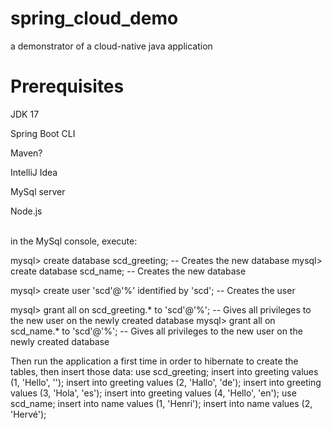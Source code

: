 # spring_cloud_demo
a demonstrator of a cloud-native java application

# Prerequisites
JDK 17

Spring Boot CLI

Maven?

IntelliJ Idea

MySql server

Node.js

<br>
in the MySql console, execute:

mysql> create database scd_greeting; -- Creates the new database
mysql> create database scd_name; -- Creates the new database

mysql> create user 'scd'@'%' identified by 'scd'; -- Creates the user

mysql> grant all on scd_greeting.* to 'scd'@'%'; -- Gives all privileges to the new user on the newly created database
mysql> grant all on scd_name.* to 'scd'@'%'; -- Gives all privileges to the new user on the newly created database

Then run the application a first time in order to hibernate to create the tables, then insert those data:
use scd_greeting;
insert into greeting values (1, 'Hello', '');
insert into greeting values (2, 'Hallo', 'de');
insert into greeting values (3, 'Hola', 'es');
insert into greeting values (4, 'Hello', 'en');
use scd_name;
insert into name values (1, 'Henri');
insert into name values (2, 'Hervé');

